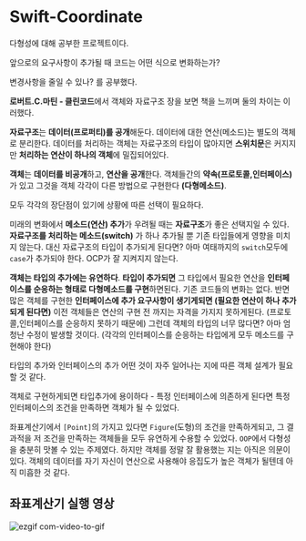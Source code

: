 # Swift-Coordinate

다형성에 대해 공부한 프로젝트이다.

앞으로의 요구사항이 추가될 때 코드는 어떤 식으로 변화하는가?

변경사항을 줄일 수 있나? 를 공부했다.

**로버트.C.마틴 - 클린코드**에서 객체와 자료구조 장을 보면 
책을 느끼며 둘의 차이는 이러했다.

**자료구조**는 **데이터(프로퍼티)를 공개**해둔다.
데이터에 대한 연산(메소드)는 별도의 객체로 분리한다.
데이터를 처리하는 객체는 자료구조의 타입이 많아지면 **스위치문**은 커지지만 **처리하는 연산이 하나의 객체**에 밀집되어있다.

**객체**는 **데이터를 비공개**하고, **연산을 공개**한다.
객체들간의 **약속(프로토콜,인터페이스)** 가 있고 그것을 객체 각각이 다른 방법으로 구현한다 **(다형메소드)**. 

모두 각각의 장단점이 있기에 상황에 따른 선택이 필요하다.

미래의 변화에서 **메소드(연산) 추가**가 우려될 때는 **자료구조**가 좋은 선택지일 수 있다. 
**자료구조를 처리하는 메소드(switch)** 가 하나 추가될 뿐 기존 타입들에게 영향을 미치지 않는다.
대신 자료구조의 타입이 추가되게 된다면? 
아마 여태까지의 `switch`모두에 `case`가 추가되야 한다. 
OCP가 잘 지켜지지 않는다.

**객체는 타입의 추가에는 유연하다**.
**타입이 추가되면** 그 타입에서 필요한 연산을 **인터페이스를 순응하는 형태로 다형메소드를 구현**하면된다. 기존 코드들의 변화는 없다.
반면 많은 객체를 구현한 **인터페이스에 추가 요구사항이 생기게되면 (필요한 연산이 하나 추가되게 된다면)** 
이전 객체들은 연산의 구현 전 까지는 자격을 가지지 못하게된다. (프로토콜,인터페이스를 순응하지 못하기 때문에)
그런데 객체의 타입의 너무 많다면?
아마 엄청난 수정이 발생할 것이다. (각각의 인터페이스를 순응하는 타입에게 모두 메소드를 구현해야 한다)

타입의 추가와 인터페이스의 추가 어떤 것이 자주 일어나는 지에 따른 객체 설계가 필요할 것 같다.

객체로 구현하게되면 타입추가에 용이하다 - 특정 인터페이스에 의존하게 된다면
특정인터페이스의 조건을 만족하면 객체가 될 수 있었다.

좌표계산기에서 `[Point]`의  가지고 있다면 `Figure`(도형)의 조건을 만족하게되고,
그 결과적을 저 조건을 만족하는 객체들을 모두 유연하게 수용할 수 있었다.
`OOP`에서 다형성을 충분히 맛볼 수 있는 주제였다.
하지만 객체를 정말 잘 활용했는 지는 아직은 의문이 있다.
객체의 데이터를 자기 자신이 연산으로 사용해야 응집도가 높은 객체가 될텐데 아직 미흡한 것 같다.


## 좌표계산기 실행 영상

![ezgif com-video-to-gif](https://user-images.githubusercontent.com/39197978/61314630-05c5e100-a838-11e9-8fd4-34d578f1ae1a.gif)
